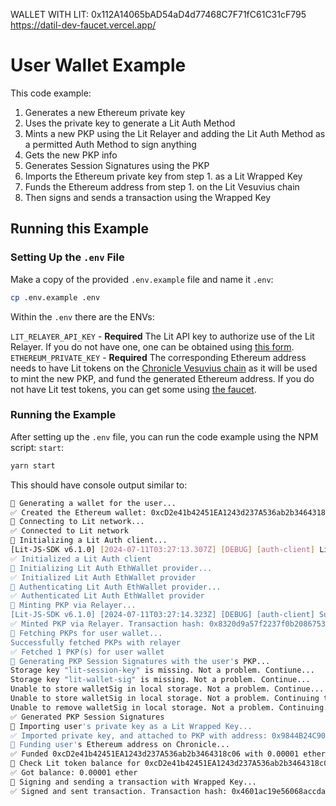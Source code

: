 WALLET WITH LIT: 0x112A14065bAD54aD4d77468C7F71fC61C31cF795
https://datil-dev-faucet.vercel.app/

# User Wallet Example

This code example:

1. Generates a new Ethereum private key
2. Uses the private key to generate a Lit Auth Method
3. Mints a new PKP using the Lit Relayer and adding the Lit Auth Method as a permitted Auth Method to sign anything
4. Gets the new PKP info
5. Generates Session Signatures using the PKP
6. Imports the Ethereum private key from step 1. as a Lit Wrapped Key
7. Funds the Ethereum address from step 1. on the Lit Vesuvius chain
8. Then signs and sends a transaction using the Wrapped Key

## Running this Example

### Setting Up the `.env` File

Make a copy of the provided `.env.example` file and name it `.env`:

```bash
cp .env.example .env
```

Within the `.env` there are the ENVs:

`LIT_RELAYER_API_KEY` - **Required** The Lit API key to authorize use of the Lit Relayer. If you do not have one, one can be obtained using [this form](https://docs.google.com/forms/d/e/1FAIpQLSeVraHsp1evK_9j-8LpUBiEJWFn4G5VKjOWBmHFjxFRJZJdrg/viewform).
`ETHEREUM_PRIVATE_KEY` - **Required** The corresponding Ethereum address needs to have Lit tokens on the [Chronicle Vesuvius chain](https://developer.litprotocol.com/connecting-to-a-lit-network/lit-blockchains/chronicle-vesuvius) as it will be used to mint the new PKP, and fund the generated Ethereum address. If you do not have Lit test tokens, you can get some using [the faucet](https://datil-dev-faucet.vercel.app/).

### Running the Example

After setting up the `.env` file, you can run the code example using the NPM script: `start`:

```bash
yarn start
```

This should have console output similar to:

```bash
🔄 Generating a wallet for the user...
✅ Created the Ethereum wallet: 0xcD2e41b42451EA1243d237A536ab2b3464318c06
🔄 Connecting to Lit network...
✅ Connected to Lit network
🔄 Initializing a Lit Auth client...
[Lit-JS-SDK v6.1.0] [2024-07-11T03:27:13.307Z] [DEBUG] [auth-client] Lit's relay server URL: https://datil-dev-relayer.getlit.dev
✅ Initialized a Lit Auth client
🔄 Initializing Lit Auth EthWallet provider...
✅ Initialized Lit Auth EthWallet provider
🔄 Authenticating Lit Auth EthWallet provider...
✅ Authenticated Lit Auth EthWallet provider
🔄 Minting PKP via Relayer...
[Lit-JS-SDK v6.1.0] [2024-07-11T03:27:14.323Z] [DEBUG] [auth-client] Successfully initiated minting PKP with relayer
✅ Minted PKP via Relayer. Transaction hash: 0x8320d9a57f2237f0b2086753db5425087716940519e01620bee468b9f917db16
🔄 Fetching PKPs for user wallet...
Successfully fetched PKPs with relayer
✅ Fetched 1 PKP(s) for user wallet
🔄 Generating PKP Session Signatures with the user's PKP...
Storage key "lit-session-key" is missing. Not a problem. Contiune...
Storage key "lit-wallet-sig" is missing. Not a problem. Continue...
Unable to store walletSig in local storage. Not a problem. Continue...
Unable to store walletSig in local storage. Not a problem. Continuing to remove item key...
Unable to remove walletSig in local storage. Not a problem. Continuing...
✅ Generated PKP Session Signatures
🔄 Importing user's private key as a Lit Wrapped Key...
✅ Imported private key, and attached to PKP with address: 0x9844B24C90a8a7B846DddA3e9D642e5C38F7219C
🔄 Funding user's Ethereum address on Chronicle...
✅ Funded 0xcD2e41b42451EA1243d237A536ab2b3464318c06 with 0.00001 ether
🔄 Check Lit token balance for 0xcD2e41b42451EA1243d237A536ab2b3464318c06...
✅ Got balance: 0.00001 ether
🔄 Signing and sending a transaction with Wrapped Key...
✅ Signed and sent transaction. Transaction hash: 0x4601ac19e56068accda8980262b4e3f9d99fe757a081c65b1fa3351667848c6b
```
